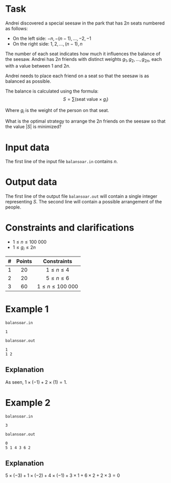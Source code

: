 
# Task

Andrei discovered a special seesaw in the park that has $2n$ seats numbered as follows:

- On the left side: $-n, -(n-1), \ldots, -2, -1$
- On the right side: $1, 2, \ldots, (n-1), n$

The number of each seat indicates how much it influences the balance of the seesaw.
Andrei has $2n$ friends with distinct weights $g_1, g_2, \ldots, g_{2n}$, each with a value between $1$ and $2n$.

Andrei needs to place each friend on a seat so that the seesaw is as balanced as possible.

The balance is calculated using the formula:
$$
S = \sum (\text{seat value} \times g_i)
$$

Where $g_i$ is the weight of the person on that seat.

What is the optimal strategy to arrange the $2n$ friends on the seesaw so that the value $|S|$ is minimized?

# Input data

The first line of the input file `balansoar.in` contains $n$.

# Output data

The first line of the output file `balansoar.out` will contain a single integer representing $S$.
The second line will contain a possible arrangement of the people.

# Constraints and clarifications

- $1 \leq n \leq 100 \ 000$
- $1 \leq g_i \leq 2n$

| # | Points | Constraints                  |
|:-:|:------:|:----------------------------:|
| 1 | 20     | $1 \leq n \leq 4$            |
| 2 | 20     | $5 \leq n \leq 6$            |
| 3 | 60     | $1 \leq n \leq 100 \ 000$    |

# Example 1

`balansoar.in`

```
1
```

`balansoar.out`

```
1
1 2
```

## Explanation

As seen, $1 \times (-1) + 2 \times (1) = 1$.

# Example 2

`balansoar.in`

```
3
```

`balansoar.out`

```
0
5 1 4 3 6 2
```

## Explanation

$5 \times (-3) + 1 \times (-2) + 4 \times (-1) + 3 \times 1 + 6 \times 2 + 2 \times 3 = 0$
